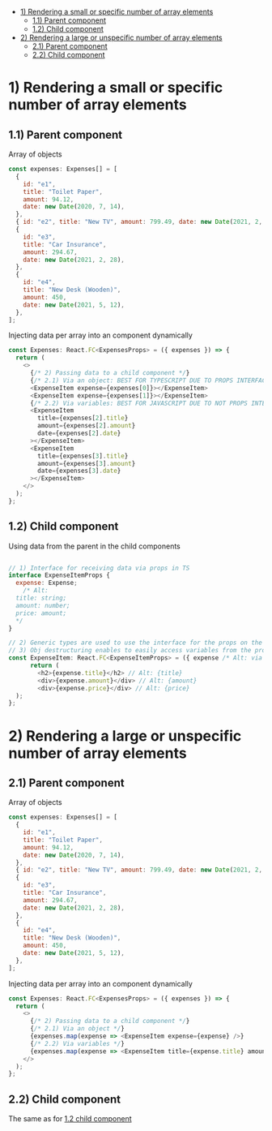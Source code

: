 - [1) Rendering a small or specific number of array elements](#1-rendering-a-small-or-specific-number-of-array-elements)
  - [1.1) Parent component](#11-parent-component)
  - [1.2) Child component](#12-child-component)
- [2) Rendering a large or unspecific number of array elements](#2-rendering-a-large-or-unspecific-number-of-array-elements)
  - [2.1) Parent component](#21-parent-component)
  - [2.2) Child component](#22-child-component)

# 1) Rendering a small or specific number of array elements

## 1.1) Parent component

Array of objects

```javascript
const expenses: Expenses[] = [
  {
    id: "e1",
    title: "Toilet Paper",
    amount: 94.12,
    date: new Date(2020, 7, 14),
  },
  { id: "e2", title: "New TV", amount: 799.49, date: new Date(2021, 2, 12) },
  {
    id: "e3",
    title: "Car Insurance",
    amount: 294.67,
    date: new Date(2021, 2, 28),
  },
  {
    id: "e4",
    title: "New Desk (Wooden)",
    amount: 450,
    date: new Date(2021, 5, 12),
  },
];
```

Injecting data per array into an component dynamically

```javascript
const Expenses: React.FC<ExpensesProps> = ({ expenses }) => {
  return (
    <>
      {/* 2) Passing data to a child component */}
      {/* 2.1) Via an object: BEST FOR TYPESCRIPT DUE TO PROPS INTERFACE NEEDED!!! */}
      <ExpenseItem expense={expenses[0]}></ExpenseItem>
      <ExpenseItem expense={expenses[1]}></ExpenseItem>
      {/* 2.2) Via variables: BEST FOR JAVASCRIPT DUE TO NOT PROPS INTERFACE!!! */}
      <ExpenseItem
        title={expenses[2].title}
        amount={expenses[2].amount}
        date={expenses[2].date}
      ></ExpenseItem>
      <ExpenseItem
        title={expenses[3].title}
        amount={expenses[3].amount}
        date={expenses[3].date}
      ></ExpenseItem>
    </>
  );
};
```

## 1.2) Child component

Using data from the parent in the child components

```javascript

// 1) Interface for receiving data via props in TS
interface ExpenseItemProps {
  expense: Expense;
    /* Alt:
  title: string;
  amount: number;
  price: amount;
  */
}

// 2) Generic types are used to use the interface for the props on the component
// 3) Obj destructuring enables to easily access variables from the props (e.g. ({title}))
const ExpenseItem: React.FC<ExpenseItemProps> = ({ expense /* Alt: via variables: title, amount, date */ }) => {
      return (
        <h2>{expense.title}</h2> // Alt: {title}
        <div>{expense.amount}</div> // Alt: {amount}
        <div>{expense.price}</div> // Alt: {price}
  );
};
```

# 2) Rendering a large or unspecific number of array elements

## 2.1) Parent component

Array of objects

```javascript
const expenses: Expenses[] = [
  {
    id: "e1",
    title: "Toilet Paper",
    amount: 94.12,
    date: new Date(2020, 7, 14),
  },
  { id: "e2", title: "New TV", amount: 799.49, date: new Date(2021, 2, 12) },
  {
    id: "e3",
    title: "Car Insurance",
    amount: 294.67,
    date: new Date(2021, 2, 28),
  },
  {
    id: "e4",
    title: "New Desk (Wooden)",
    amount: 450,
    date: new Date(2021, 5, 12),
  },
];
```

Injecting data per array into an component dynamically

```javascript
const Expenses: React.FC<ExpensesProps> = ({ expenses }) => {
  return (
    <>
      {/* 2) Passing data to a child component */}
      {/* 2.1) Via an object */}
      {expenses.map(expense => <ExpenseItem expense={expense} />}
      {/* 2.2) Via variables */}
      {expenses.map(expense => <ExpenseItem title={expense.title} amount={expense.amount} price={expense.price}/>}
    </>
  );
};
```

## 2.2) Child component

The same as for [1.2 child component](./rendering-lists.md)

